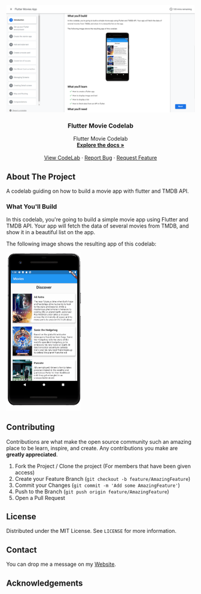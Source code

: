 <br />
<p align="center">
  <a href="https://www.mfrashad.com/flutter-movie-codelab">
    <img src="/codelab-preview.PNG" alt="Logo" width="600">
  </a>

  <h3 align="center">Flutter Movie Codelab</h3>

  <p align="center">
    Flutter Movie Codelab
    <br />
    <a href="https://github.com/mfrashad/flutter-movie-codelab"><strong>Explore the docs »</strong></a>
    <br />
    <br />
    <a href="https://www.mfrashad.com/flutter-movie-codelab">View CodeLab</a>
    ·
    <a href="https://github.com/mfrashad/flutter-movie-codelab/issues">Report Bug</a>
    ·
    <a href="https://github.com/mfrashad/flutter-movie-codelab/issues">Request Feature</a>
  </p>
</p>


<!-- ABOUT THE PROJECT -->
## About The Project

A codelab guiding on how to build a movie app with flutter and TMDB API.

### What You'll Build
In this codelab, you're going to build a simple movie app using Flutter and TMDB API. Your app will fetch the data of several movies from TMDB, and show it in a beautiful list on the app.

The following image shows the resulting app of this codelab:

<img src="/passParam.gif" alt="App Preview" width="200">



<!-- CONTRIBUTING -->
## Contributing

Contributions are what make the open source community such an amazing place to be learn, inspire, and create. Any contributions you make are **greatly appreciated**.

1. Fork the Project / Clone the project (For members that have been given access)
2. Create your Feature Branch (`git checkout -b feature/AmazingFeature`)
3. Commit your Changes (`git commit -m 'Add some AmazingFeature'`)
4. Push to the Branch (`git push origin feature/AmazingFeature`)
5. Open a Pull Request



<!-- LICENSE -->
## License

Distributed under the MIT License. See `LICENSE` for more information.



<!-- CONTACT -->
## Contact

You can drop me a message on my [Website](https://www.mfrashad.com/).




<!-- ACKNOWLEDGEMENTS -->
## Acknowledgements
